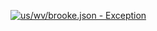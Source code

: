 [![us/wv/brooke.json - Exception](https://img.shields.io/badge/us/wv/brooke.json-Exception-red)](https://github.com/openaddresses/openaddresses/tree/master/sources/us/wv/brooke.json)